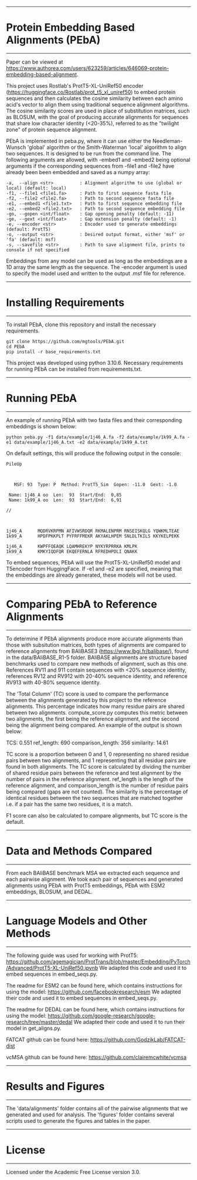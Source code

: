 **************************************************************************************************************
# Protein Embedding Based Alignments (PEbA)
**************************************************************************************************************

Paper can be viewed at https://www.authorea.com/users/623259/articles/646069-protein-embedding-based-alignment.

This project uses Rostlab's ProtT5-XL-UniRef50 encoder (https://huggingface.co/Rostlab/prot_t5_xl_uniref50) to
embed protein sequences and then calculates the cosine similarity between each amino acid's vector to align them 
using traditional sequence alignment algorithms. The cosine similarity scores are used in place of substitution
matrices, such as BLOSUM, with the goal of producing accurate alignments for sequences that share low character
identity (<20-35%), referred to as the "twilight zone" of protein sequence alignment.

PEbA is implemented in peba.py, where it can use either the Needleman-Wunsch 'global' algorithm or the Smith-Waterman
'local' algorithm to align two sequences. It is designed to be run from the command line. The following arguments
are allowed, with -embed1 and -embed2 being optional arguments if the corresponding sequences from -file1 and -file2
have already been been embedded and saved as a numpy array:

    -a,  --align <str>          : Alignment algorithm to use (global or local) (default: local)
    -f1, --file1 <file1.fa>     : Path to first sequence fasta file
    -f2, --file2 <file2.fa>     : Path to second sequence fasta file
    -e1, --embed1 <file1.txt>   : Path to first sequence embedding file
    -e2, --embed2 <file2.txt>   : Path to second sequence embedding file
    -go, --gopen <int/float>    : Gap opening penalty (default: -11)
    -ge, --gext <int/float>     : Gap extension penalty (default: -1)
    -e, --encoder <str>         : Encoder used to generate embeddings (default: ProtT5)
    -o, --output <str>          : Desired output format, either 'msf' or 'fa' (default: msf)
    -s, --savefile <str>        : Path to save alignment file, prints to console if not specified

Embeddings from any model can be used as long as the embeddings are a 1D array the same length as the sequence.
The -encoder argument is used to specify the model used and written to the output .msf file for reference.

**************************************************************************************************************
# Installing Requirements
**************************************************************************************************************

To install PEbA, clone this repository and install the necessary requirements.

```
git clone https://github.com/mgtools/PEbA.git
cd PEbA
pip install -r base_requirements.txt
```

This project was developed using python 3.10.6. Necessary requirements for running PEbA can be installed from
requirements.txt.

**************************************************************************************************************
# Running PEbA
**************************************************************************************************************

An example of running PEbA with two fasta files and their corresponding embeddings is shown below:

```
python peba.py -f1 data/example/1j46_A.fa -f2 data/example/1k99_A.fa -e1 data/example/1j46_A.txt -e2 data/example/1k99_A.txt
```

On default settings, this will produce the following output in the console:

```
PileUp



   MSF: 93  Type: P  Method: ProtT5_Sim  Gopen: -11.0  Gext: -1.0

 Name: 1j46_A oo  Len:  93  Start/End:  0,85
 Name: 1k99_A oo  Len:  93  Start/End:  6,91

//



1j46_A      MQDRVKRPMN AFIVWSRDQR RKMALENPRM RNSEISKQLG YQWKMLTEAE 
1k99_A      HPDFPKKPLT PYFRFFMEKR AKYAKLHPEM SNLDLTKILS KKYKELPEKK 

1j46_A      KWPFFQEAQK LQAMHREKYP NYKYRPRRKA KMLPK
1k99_A      KMKYIQDFQR EKQEFERNLA RFREDHPDLI QNAKK
```

To embed sequences, PEbA will use the ProtT5-XL-UniRef50 model and T5encoder from HuggingFace. If -e1 and
-e2 are specified, meaning that the embeddings are already generated, these models will not be used.

**************************************************************************************************************
# Comparing PEbA to Reference Alignments
**************************************************************************************************************

To determine if PEbA alignments produce more accurate alignments than those with subsitution matrices, both 
types of alignments are compared to reference alignments from BAliBASE3 (https://www.lbgi.fr/balibase/), found
in the data/BAliBASE_R1-5 folder. BAliBASE alignments are structure based benchmarks used to compare new methods of
alignment, such as this one. References RV11 and 911 contain sequences with <20% sequence identity, references
RV12 and RV912 with 20-40% sequence identity, and reference RV913 with 40-80% sequence identity.

The 'Total Column' (TC) score is used to compare the performance between the alignments generated by this
project to the reference alignments. This percentage indicates how many residue pairs are shared between two
alignments. compute_score.py computes this metric between two alignments, the first being the reference alignment,
and the second being the alignment being compared. An example of the output is shown below:


TCS: 0.551   ref_length: 690   comparison_length: 356   similarity: 14.61


TC score is a proportion between 0 and 1, 0 representing no shared residue pairs between two alignments, and 1
representing that all residue pairs are found in both alignments. The TC score is calculated by dividing the
number of shared residue pairs between the reference and test alignment by the number of pairs in the reference
alignment. ref_length is the length of the reference alignment, and comparison_length is the number of residue
pairs being compared (gaps are not counted). The similarity is the percentage of identical residues between
the two sequences that are matched together i.e. if a pair has the same two residues, it is a match.

F1 score can also be calculated to compare alignments, but TC score is the default.

**************************************************************************************************************
# Data and Methods Compared
**************************************************************************************************************

From each BAliBASE benchmark MSA we extracted each sequence and each pairwise alignment. We took each pair of
sequences and generated alignments using PEbA with ProtT5 embeddings, PEbA with ESM2 embeddings, BLOSUM, and DEDAL.

**************************************************************************************************************
# Language Models and Other Methods
**************************************************************************************************************

The following guide was used for working with ProtT5:
https://github.com/agemagician/ProtTrans/blob/master/Embedding/PyTorch/Advanced/ProtT5-XL-UniRef50.ipynb
We adapted this code and used it to embed sequences in embed_seqs.py.

The readme for ESM2 can be found here, which contains instructions for using the model:
https://github.com/facebookresearch/esm
We adapted their code and used it to embed sequences in embed_seqs.py.

The readme for DEDAL can be found here, which contains instructions for using the model:
https://github.com/google-research/google-research/tree/master/dedal
We adapted their code and used it to run their model in get_aligns.py.

FATCAT github can be found here:
https://github.com/GodzikLab/FATCAT-dist

vcMSA github can be found here:
https://github.com/clairemcwhite/vcmsa

**************************************************************************************************************
# Results and Figures
**************************************************************************************************************

The 'data/alignments' folder contains all of the pairwise alignments that we generated and used for analysis.
The 'figures' folder contains several scripts used to generate the figures and tables in the paper.

**************************************************************************************************************
# License
**************************************************************************************************************

Licensed under the Academic Free License version 3.0. 
